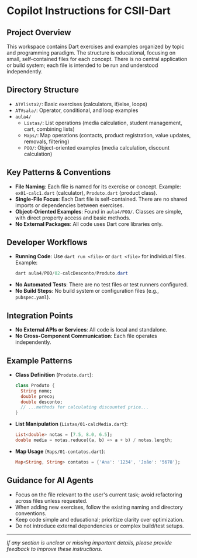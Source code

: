 # Copilot Instructions for CSII-Dart

## Project Overview
This workspace contains Dart exercises and examples organized by topic and programming paradigm. The structure is educational, focusing on small, self-contained files for each concept. There is no central application or build system; each file is intended to be run and understood independently.

## Directory Structure
- `ATVlista2/`: Basic exercises (calculators, if/else, loops)
- `ATVsala/`: Operator, conditional, and loop examples
- `aula4/`
  - `Listas/`: List operations (media calculation, student management, cart, combining lists)
  - `Maps/`: Map operations (contacts, product registration, value updates, removals, filtering)
  - `POO/`: Object-oriented examples (media calculation, discount calculation)

## Key Patterns & Conventions
- **File Naming**: Each file is named for its exercise or concept. Example: `ex01-calc1.dart` (calculator), `Produto.dart` (product class).
- **Single-File Focus**: Each Dart file is self-contained. There are no shared imports or dependencies between exercises.
- **Object-Oriented Examples**: Found in `aula4/POO/`. Classes are simple, with direct property access and basic methods.
- **No External Packages**: All code uses Dart core libraries only.

## Developer Workflows
- **Running Code**: Use `dart run <file>` or `dart <file>` for individual files. Example:
  ```powershell
  dart aula4/POO/02-calcDesconto/Produto.dart
  ```
- **No Automated Tests**: There are no test files or test runners configured.
- **No Build Steps**: No build system or configuration files (e.g., `pubspec.yaml`).

## Integration Points
- **No External APIs or Services**: All code is local and standalone.
- **No Cross-Component Communication**: Each file operates independently.

## Example Patterns
- **Class Definition** (`Produto.dart`):
  ```dart
  class Produto {
    String nome;
    double preco;
    double desconto;
    // ...methods for calculating discounted price...
  }
  ```
- **List Manipulation** (`Listas/01-calcMedia.dart`):
  ```dart
  List<double> notas = [7.5, 8.0, 6.5];
  double media = notas.reduce((a, b) => a + b) / notas.length;
  ```
- **Map Usage** (`Maps/01-contatos.dart`):
  ```dart
  Map<String, String> contatos = {'Ana': '1234', 'João': '5678'};
  ```

## Guidance for AI Agents
- Focus on the file relevant to the user's current task; avoid refactoring across files unless requested.
- When adding new exercises, follow the existing naming and directory conventions.
- Keep code simple and educational; prioritize clarity over optimization.
- Do not introduce external dependencies or complex build/test setups.

---

*If any section is unclear or missing important details, please provide feedback to improve these instructions.*
